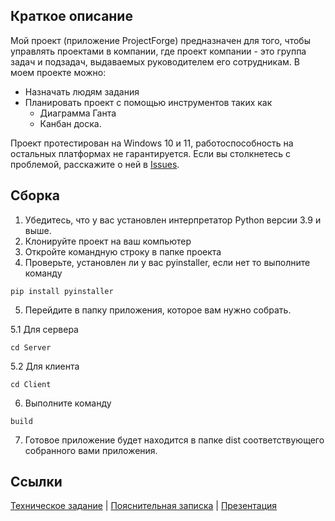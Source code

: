 ## Краткое описание
Мой проект (приложение ProjectForge) предназначен для того, чтобы управлять проектами в компании, где проект компании - это группа задач и подзадач, выдаваемых руководителем его сотрудникам. В моем проекте можно: 

* Назначать людям задания
*  Планировать проект с помощью инструментов таких как
   - Диаграмма Ганта
   - Канбан доска.
     
Проект протестирован на Windows 10 и 11, работоспособность на остальных платформах не гарантируется. Если вы столкнетесь с проблемой, расскажите о ней в [Issues](https://github.com/maxxximgb/ProjectManager/issues).

## Сборка
1. Убедитесь, что у вас установлен интерпретатор Python версии 3.9 и выше.
2. Клонируйте проект на ваш компьютер
3. Откройте командную строку в папке проекта
4. Проверьте, установлен ли у вас pyinstaller, если нет то выполните команду
```
pip install pyinstaller
```
5. Перейдите в папку приложения, которое вам нужно собрать.<br/>
 
5.1 Для сервера
```
cd Server
```
5.2 Для клиента
```
cd Client
```
6. Выполните команду
```
build
```
7. Готовое приложение будет находится в папке dist соответствующего собранного вами приложения.

## Ccылки
[Техническое задание](https://drive.google.com/file/d/1228ewiIHi2A2qkSbr0gXxEK064GIZFSH/view)    |    [Пояснительная записка](example.com)    |    [Презентация](example.com)
